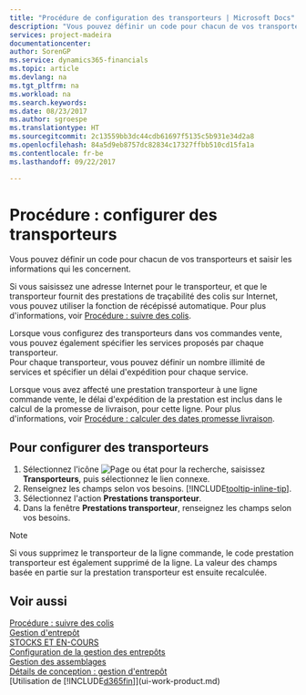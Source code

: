 ```yaml
---
title: "Procédure de configuration des transporteurs | Microsoft Docs"
description: "Vous pouvez définir un code pour chacun de vos transporteurs et saisir les informations qui les concernent."
services: project-madeira
documentationcenter: 
author: SorenGP
ms.service: dynamics365-financials
ms.topic: article
ms.devlang: na
ms.tgt_pltfrm: na
ms.workload: na
ms.search.keywords: 
ms.date: 08/23/2017
ms.author: sgroespe
ms.translationtype: HT
ms.sourcegitcommit: 2c13559bb3dc44cdb61697f5135c5b931e34d2a8
ms.openlocfilehash: 84a5d9eb8757dc82834c17327ffbb510cd15fa1a
ms.contentlocale: fr-be
ms.lasthandoff: 09/22/2017

---
```

# <a name="how-to-set-up-shipping-agents"></a>Procédure : configurer des transporteurs
Vous pouvez définir un code pour chacun de vos transporteurs et saisir les informations qui les concernent.  

Si vous saisissez une adresse Internet pour le transporteur, et que le transporteur fournit des prestations de traçabilité des colis sur Internet, vous pouvez utiliser la fonction de récépissé automatique. Pour plus d'informations, voir [Procédure : suivre des colis](sales-how-track-packages.md).

Lorsque vous configurez des transporteurs dans vos commandes vente, vous pouvez également spécifier les services proposés par chaque transporteur.  
Pour chaque transporteur, vous pouvez définir un nombre illimité de services et spécifier un délai d'expédition pour chaque service.  

Lorsque vous avez affecté une prestation transporteur à une ligne commande vente, le délai d'expédition de la prestation est inclus dans le calcul de la promesse de livraison, pour cette ligne. Pour plus d'informations, voir [Procédure : calculer des dates promesse livraison](sales-how-to-calculate-order-promising-dates.md).

## <a name="to-set-up-a-shipping-agent"></a>Pour configurer des transporteurs  
1.  Sélectionnez l'icône ![Page ou état pour la recherche](media/ui-search/search_small.png "Page ou état pour la recherche"), saisissez **Transporteurs**, puis sélectionnez le lien connexe.  
2.  Renseignez les champs selon vos besoins. [!INCLUDE[tooltip-inline-tip](includes/tooltip-inline-tip_md.md)].  
3.  Sélectionnez l'action **Prestations transporteur**.
4. Dans la fenêtre **Prestations transporteur**, renseignez les champs selon vos besoins.

> [!NOTE]  
>  Si vous supprimez le transporteur de la ligne commande, le code prestation transporteur est également supprimé de la ligne. La valeur des champs basée en partie sur la prestation transporteur est ensuite recalculée.  

## <a name="see-also"></a>Voir aussi
[Procédure : suivre des colis](sales-how-track-packages.md)    
[Gestion d'entrepôt](warehouse-manage-warehouse.md)  
[STOCKS ET EN-COURS](inventory-manage-inventory.md)  
[Configuration de la gestion des entrepôts](warehouse-setup-warehouse.md)     
[Gestion des assemblages](assembly-assemble-items.md)    
[Détails de conception : gestion d'entrepôt](design-details-warehouse-management.md)  
[Utilisation de [!INCLUDE[d365fin](includes/d365fin_md.md)]](ui-work-product.md)  

